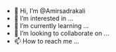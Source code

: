 - 👋 Hi, I’m @Amirsadrakali
- 👀 I’m interested in ...
- 🌱 I’m currently learning ...
- 💞️ I’m looking to collaborate on ...
- 📫 How to reach me ...

<!---
Amirsadrakali/Amirsadrakali is a ✨ special ✨ repository because its `README.md` (this file) appears on your GitHub profile.
You can click the Preview link to take a look at your changes.
--->

